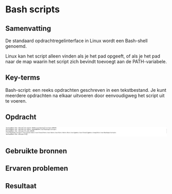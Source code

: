 # Bash scripts

## Samenvatting
De standaard opdrachtregelinterface in Linux wordt een Bash-shell genoemd.

Linux kan het script alleen vinden als je het pad opgeeft, of als je het pad naar de map waarin het script zich bevindt toevoegt aan de PATH-variabele.

## Key-terms
Bash-script: een reeks opdrachten geschreven in een tekstbestand. Je kunt meerdere opdrachten na elkaar uitvoeren door eenvoudigweg het script uit te voeren.


## Opdracht
![PrnScr](../00_includes/1.7_Bash_scripts.png)


## Gebruikte bronnen

## Ervaren problemen

## Resultaat